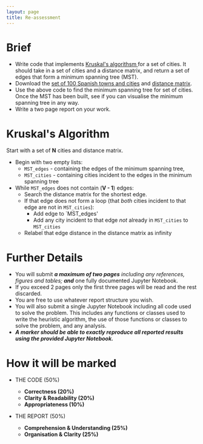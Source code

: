 ```yaml
---
layout: page
title: Re-assessment
---
```


# Brief
+ Write code that implements [Kruskal's algorithsm ](https://en.wikipedia.org/wiki/Kruskal%27s_algorithm) for a set of cities. It should take in a set of cities and a distance matrix, and return a set of edges that form a minimum spanning tree (MST).
+ Download the [set of 100 Spanish towns and cities](spain.csv) and [distance matrix](spain_distances.csv).
+ Use the above code to find the minimum spanning tree for set of cities. Once the MST has been built, see if you can visualise the minimum spanning tree in any way.
+ Write a two page report on your work.

# Kruskal's Algorithm
Start with a set of **N** cities and distance matrix.
+ Begin with two empty lists:
  + `MST_edges` -  containing the edges of the minimum spanning tree,
  + `MST_cities` - containing cities incident to the edges in the minimum spanning tree
+ While `MST_edges` does not contain (**V - 1**) edges:
    + Search the distance matrix for the shortest edge.
    + If that edge does not form a loop (that _both_ cities incident to that edge are not in `MST_cities`):
        + Add edge to `MST_edges'
        + Add any city incident to that edge _not_ already in `MST_cities` to `MST_cities`
    + Relabel that edge distance in the distance matrix as infinity


# Further Details

+ You will submit ***a maximum of two pages*** *including any references, figures and tables;* ***and*** one fully documented Jupyter Notebook.
+ If you exceed 2 pages only the first three pages will be read and the rest discarded.
+ You are free to use whatever report structure you wish.
+ You will also submit a single Jupyter Notebook including all code used to solve the problem. This includes any functions or classes used to write the heuristic algorithm, the use of those functions or classes to solve the problem, and any analysis.
+ ***A marker should be able to exactly reproduce all reported results using the provided Jupyter Notebook.***


# How it will be marked

+ THE CODE (50%)
  + **Correctness (20%)**
  + **Clarity & Readability (20%)**
  + **Appropriateness (10%)**

+ THE REPORT (50%)
  + **Comprehension & Understanding (25%)**
  + **Organisation & Clarity (25%)**
